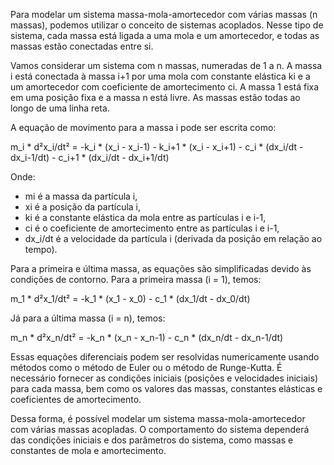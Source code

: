 Para modelar um sistema massa-mola-amortecedor com várias massas (n massas), podemos utilizar o conceito de sistemas acoplados. Nesse tipo de sistema, cada massa está ligada a uma mola e um amortecedor, e todas as massas estão conectadas entre si.

Vamos considerar um sistema com n massas, numeradas de 1 a n. A massa i está conectada à massa i+1 por uma mola com constante elástica ki e a um amortecedor com coeficiente de amortecimento ci. A massa 1 está fixa em uma posição fixa e a massa n está livre. As massas estão todas ao longo de uma linha reta.

A equação de movimento para a massa i pode ser escrita como:

m_i * d²x_i/dt² = -k_i * (x_i - x_i-1) - k_i+1 * (x_i - x_i+1) - c_i * (dx_i/dt - dx_i-1/dt) - c_i+1 * (dx_i/dt - dx_i+1/dt)

Onde:
- mi é a massa da partícula i,
- xi é a posição da partícula i,
- ki é a constante elástica da mola entre as partículas i e i-1,
- ci é o coeficiente de amortecimento entre as partículas i e i-1,
- dx_i/dt é a velocidade da partícula i (derivada da posição em relação ao tempo).

Para a primeira e última massa, as equações são simplificadas devido às condições de contorno. Para a primeira massa (i = 1), temos:

m_1 * d²x_1/dt² = -k_1 * (x_1 - x_0) - c_1 * (dx_1/dt - dx_0/dt)

Já para a última massa (i = n), temos:

m_n * d²x_n/dt² = -k_n * (x_n - x_n-1) - c_n * (dx_n/dt - dx_n-1/dt)

Essas equações diferenciais podem ser resolvidas numericamente usando métodos como o método de Euler ou o método de Runge-Kutta. É necessário fornecer as condições iniciais (posições e velocidades iniciais) para cada massa, bem como os valores das massas, constantes elásticas e coeficientes de amortecimento.

Dessa forma, é possível modelar um sistema massa-mola-amortecedor com várias massas acopladas. O comportamento do sistema dependerá das condições iniciais e dos parâmetros do sistema, como massas e constantes de mola e amortecimento.